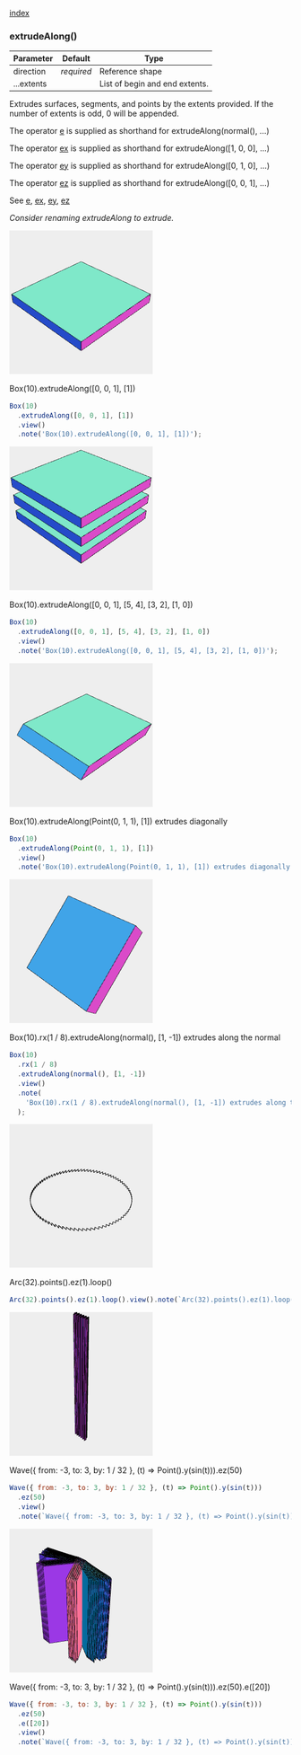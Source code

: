 [index](../../nb/api/index.md)
### extrudeAlong()
Parameter|Default|Type
---|---|---
|direction|_required_|Reference shape
|...extents||List of begin and end extents.

Extrudes surfaces, segments, and points by the extents provided.
If the number of extents is odd, 0 will be appended.

The operator [e](../../nb/api/e.md) is supplied as shorthand for extrudeAlong(normal(), ...)

The operator [ex](../../nb/api/ex.md) is supplied as shorthand for extrudeAlong([1, 0, 0], ...)

The operator [ey](../../nb/api/ey.md) is supplied as shorthand for extrudeAlong([0, 1, 0], ...)

The operator [ez](../../nb/api/ez.md) is supplied as shorthand for extrudeAlong([0, 0, 1], ...)

See [e](../../nb/api/e.nb), [ex](#https://raw.githubusercontent.com/jsxcad/JSxCAD/master/nb/api/ex.nb), [ey](#https://raw.githubusercontent.com/jsxcad/JSxCAD/master/nb/api/ey.nb), [ez](#https://raw.githubusercontent.com/jsxcad/JSxCAD/master/nb/api/ez.md)

_Consider renaming extrudeAlong to extrude._

![Image](extrudeAlong.md.$2.png)

Box(10).extrudeAlong([0, 0, 1], [1])

```JavaScript
Box(10)
  .extrudeAlong([0, 0, 1], [1])
  .view()
  .note('Box(10).extrudeAlong([0, 0, 1], [1])');
```

![Image](extrudeAlong.md.$3.png)

Box(10).extrudeAlong([0, 0, 1], [5, 4], [3, 2], [1, 0])

```JavaScript
Box(10)
  .extrudeAlong([0, 0, 1], [5, 4], [3, 2], [1, 0])
  .view()
  .note('Box(10).extrudeAlong([0, 0, 1], [5, 4], [3, 2], [1, 0])');
```

![Image](extrudeAlong.md.$4.png)

Box(10).extrudeAlong(Point(0, 1, 1), [1]) extrudes diagonally

```JavaScript
Box(10)
  .extrudeAlong(Point(0, 1, 1), [1])
  .view()
  .note('Box(10).extrudeAlong(Point(0, 1, 1), [1]) extrudes diagonally');
```

![Image](extrudeAlong.md.$5.png)

Box(10).rx(1 / 8).extrudeAlong(normal(), [1, -1]) extrudes along the normal

```JavaScript
Box(10)
  .rx(1 / 8)
  .extrudeAlong(normal(), [1, -1])
  .view()
  .note(
    'Box(10).rx(1 / 8).extrudeAlong(normal(), [1, -1]) extrudes along the normal'
  );
```

![Image](extrudeAlong.md.$6.png)

Arc(32).points().ez(1).loop()

```JavaScript
Arc(32).points().ez(1).loop().view().note(`Arc(32).points().ez(1).loop()`);
```

![Image](extrudeAlong.md.$7.png)

Wave({ from: -3, to: 3, by: 1 / 32 }, (t) => Point().y(sin(t))).ez(50)

```JavaScript
Wave({ from: -3, to: 3, by: 1 / 32 }, (t) => Point().y(sin(t)))
  .ez(50)
  .view()
  .note(`Wave({ from: -3, to: 3, by: 1 / 32 }, (t) => Point().y(sin(t))).ez(50)`);
```

![Image](extrudeAlong.md.$8.png)

Wave({ from: -3, to: 3, by: 1 / 32 }, (t) => Point().y(sin(t))).ez(50).e([20])

```JavaScript
Wave({ from: -3, to: 3, by: 1 / 32 }, (t) => Point().y(sin(t)))
  .ez(50)
  .e([20])
  .view()
  .note(`Wave({ from: -3, to: 3, by: 1 / 32 }, (t) => Point().y(sin(t))).ez(50).e([20])`);
```
